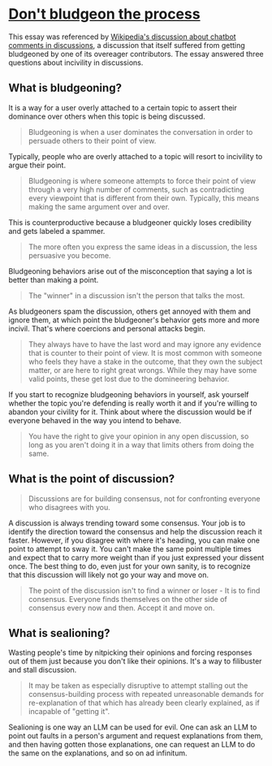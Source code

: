 # [Don't bludgeon the process](https://en.m.wikipedia.org/wiki/Wikipedia:Don%27t_bludgeon_the_process)

This essay was referenced by [Wikipedia's discussion about chatbot comments in discussions](../../../2025/10/07/wikipedia_chatbot_comments_in_discussions.md), a discussion that itself suffered from getting bludgeoned by one of its overeager contributors. The essay answered three questions about incivility in discussions.

## What is bludgeoning?

It is a way for a user overly attached to a certain topic to assert their dominance over others when this topic is being discussed.

> Bludgeoning is when a user dominates the conversation in order to persuade others to their point of view.

Typically, people who are overly attached to a topic will resort to incivility to argue their point.

> Bludgeoning is where someone attempts to force their point of view through a very high number of comments, such as contradicting every viewpoint that is different from their own. Typically, this means making the same argument over and over.

This is counterproductive because a bludgeoner quickly loses credibility and gets labeled a spammer.

> The more often you express the same ideas in a discussion, the less persuasive you become.

Bludgeoning behaviors arise out of the misconception that saying a lot is better than making a point.

> The "winner" in a discussion isn't the person that talks the most.

As bludgeoners spam the discussion, others get annoyed with them and ignore them, at which point the bludgeoner's behavior gets more and more incivil. That's where coercions and personal attacks begin.

> They always have to have the last word and may ignore any evidence that is counter to their point of view. It is most common with someone who feels they have a stake in the outcome, that they own the subject matter, or are here to right great wrongs. While they may have some valid points, these get lost due to the domineering behavior.

If you start to recognize bludgeoning behaviors in yourself, ask yourself whether the topic you're defending is really worth it and if you're willing to abandon your civility for it. Think about where the discussion would be if everyone behaved in the way you intend to behave.

> You have the right to give your opinion in any open discussion, so long as you aren't doing it in a way that limits others from doing the same.

## What is the point of discussion?

> Discussions are for building consensus, not for confronting everyone who disagrees with you.

A discussion is always trending toward some consensus. Your job is to identify the direction toward the consensus and help the discussion reach it faster. However, if you disagree with where it's heading, you can make one point to attempt to sway it. You can't make the same point multiple times and expect that to carry more weight than if you just expressed your dissent once. The best thing to do, even just for your own sanity, is to recognize that this discussion will likely not go your way and move on.

> The point of the discussion isn't to find a winner or loser - It is to find consensus. Everyone finds themselves on the other side of consensus every now and then. Accept it and move on.

## What is sealioning?

Wasting people's time by nitpicking their opinions and forcing responses out of them just because you don't like their opinions. It's a way to filibuster and stall discussion.

> It may be taken as especially disruptive to attempt stalling out the consensus-building process with repeated unreasonable demands for re-explanation of that which has already been clearly explained, as if incapable of "getting it".

Sealioning is one way an LLM can be used for evil. One can ask an LLM to point out faults in a person's argument and request explanations from them, and then having gotten those explanations, one can request an LLM to do the same on the explanations, and so on ad infinitum.
